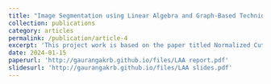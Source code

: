 ```yaml
---
title: "Image Segmentation using Linear Algebra and Graph-Based Techniques"
collection: publications
category: articles
permalink: /publication/article-4
excerpt: 'This project work is based on the paper titled Normalized Cuts and Image Segmentation, authored by Jianbo Shi and Jitendra Malik published in IEEE Transactions on Pattern Analysis and Machine Intelligence, VOL.22, NO.8, August 2000 -- as a part of our Numerical Linear Algebra Course in II semester of M.Sc. Data Science @ CMI'
date: 2024-01-15
paperurl: 'http://gaurangakrb.github.io/files/LAA report.pdf'
slidesurl: 'http://gaurangakrb.github.io/files/LAA slides.pdf'
---
```

